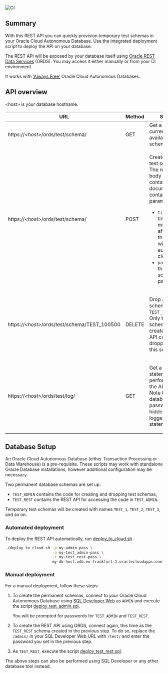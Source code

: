 ![CI](https://github.com/nblxa/oracle-test-schemas/workflows/CI/badge.svg)

## Summary

With this REST API you can quickly provision temporary test schemas in your Oracle Cloud Autonomous Database.
Use the integrated deployment script to deploy the API on your database.

The REST API will be exposed by your database itself using [Oracle REST Data Services](https://www.oracle.com/database/technologies/appdev/rest.html)
(ORDS). You may access it either manually or from your CI environment.

It works with ['Always Free'](https://www.oracle.com/cloud/free/) Oracle Cloud Autonomous Databases.

## API overview

\<host\> is your database hostname.

<table>
<thead>
<tr><th>URL</th><th>Method</th><th>Service</th></tr>
</thead>
<tbody>

<tr>
<td>
https://<i>&lt;host&gt;</i>/ords/test/schema/
</td>
<td>GET</td>
<td>Get a list of currently available schemas.</td>
</tr>

<tr>
<td>
https://<i>&lt;host&gt;</i>/ords/test/schema/
</td>
<td>POST</td>
<td>

Create a new test schema.
<br />The request body must contain a JSON document containing parameters:
* `timeout` - a timeout in minutes, after which the schema will be automatically cleaned-up
* `password` - the new schema's password.

</td>
</tr>

<tr>
<td>
https://<i>&lt;host&gt;</i>/ords/test/schema/TEST_100500
</td>
<td>DELETE</td>
<td>

Drop a test schema named `TEST_100500`.
<br />Only test schemas created by the API can be dropped using this service.

</td>
</tr>

<tr>
<td>
https://<i>&lt;host&gt;</i>/ords/test/log/
</td>
<td>GET</td>
<td>

Get a log of SQL statements performed by the API.
<br />Note that database passwords are hidden in the logged SQL statements.

</td>
</tr>

</tbody>
</table>

## Database Setup

An Oracle Cloud Autonomous Database (either Transaction Processing or Data Warehouse) is a pre-requisite.
These scripts may work with standalone Oracle Database installations, however additional configuration
may be necessary.

Two permanent database schemas are set up:
* `TEST_ADMIN` contains the code for creating and dropping test schemas,
* `TEST_REST` contains the REST API for accessing the code in `TEST_ADMIN`.

Temporary test schemas will be created with names `TEST_1`, `TEST_2`, `TEST_3`, and so on.

### Automated deployment

To deploy the REST API automatically, run [deploy_to_cloud.sh](deploy_to_cloud.sh)
```bash
./deploy_to_cloud.sh -p my-admin-pass \
                     -a my-test_admin-pass \
                     -r my-test_rest-pass \
                     my-db-host.adb.eu-frankfurt-1.oraclecloudapps.com
```

### Manual deployment

For a manual deployment, follow these steps:

1. To create the permanent schemas, connect to your Oracle Cloud Autonomous Database using
   [SQL Developer Web](https://docs.oracle.com/en/cloud/paas/autonomous-data-warehouse-cloud/user/sql-developer-web.html)
   as `ADMIN` and execute the script [deploy_test_admin.sql](deploy_test_admin.sql).

   You will be prompted for passwords for `TEST_ADMIN` and `TEST_REST`.
  
2. To create the REST API using ORDS, connect again, this time as the `TEST_REST` schema created in the previous step.
   To do so, replace the `/admin/` in your SQL Developer Web URL with `/test/` and enter the password you set
   in the previous step.
   
3. As `TEST_REST`, execute the script [deploy_test_rest.sql](deploy_test_rest.sql).

The above steps can also be performed using SQL Developer or any other database tool instead.
